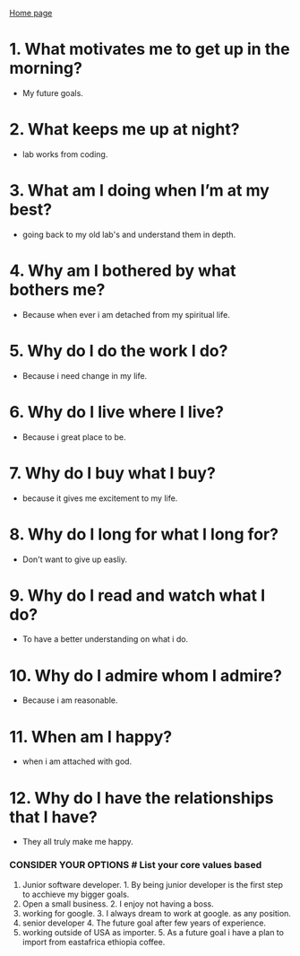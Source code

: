  [Home page](https://henok-6411.github.io/Reading-notes/)
 
# 1. What motivates me to get up in the morning?
 * My future goals.
# 2. What keeps me up at night?
*  lab works from coding. 
# 3. What am I doing when I’m at my best?
* going back to my old lab's and understand them in depth.  
# 4. Why am I bothered by what bothers me?
* Because when ever i am detached from my spiritual life. 
# 5. Why do I do the work I do?
* Because i need change in my life.
# 6. Why do I live where I live?
* Because i great place to be.
# 7. Why do I buy what I buy?
* because it gives me excitement to my life.
# 8. Why do I long for what I long for?
* Don't want to give up easliy. 
# 9. Why do I read and watch what I do?
* To have a better understanding on what i do. 
# 10. Why do I admire whom I admire?
* Because i am reasonable. 
# 11. When am I happy?
* when i am attached with god. 
# 12. Why do I have the relationships that I have?
* They all truly make me happy. 

###  CONSIDER YOUR OPTIONS                                              # List your core values based

 1. Junior software developer.                                            1. By being junior developer is the first step to                                                                               acchieve my bigger goals.                         
2. Open a small business.                                                2. I enjoy not having a boss.
3. working for google.                                                   3. I always dream to work at google. as any position. 
4. senior developer                                                      4. The future goal after few years of experience. 
5. working outside of USA as importer.                                   5. As a future goal i have a plan to  import from                                                                                   eastafrica ethiopia coffee.
